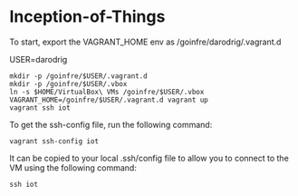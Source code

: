 # Inception-of-Things


To start, export the VAGRANT_HOME env as /goinfre/darodrig/.vagrant.d

USER=darodrig
```
mkdir -p /goinfre/$USER/.vagrant.d
mkdir -p /goinfre/$USER/.vbox
ln -s $HOME/VirtualBox\ VMs /goinfre/$USER/.vbox
VAGRANT_HOME=/goinfre/$USER/.vagrant.d vagrant up
vagrant ssh iot
```

To get the ssh-config file, run the following command:

```
vagrant ssh-config iot
```

It can be copied to your local .ssh/config file to allow you to connect to the VM using the following command:

```
ssh iot
```